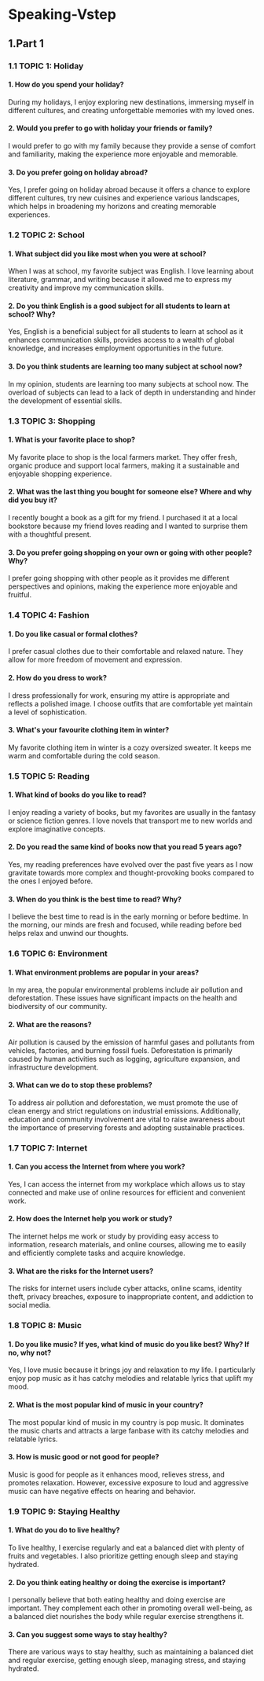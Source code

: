 # Speaking-Vstep
## 1.Part 1
### 1.1 TOPIC 1: Holiday
#### **1. How do you spend your holiday?**
During my holidays, I enjoy exploring new destinations, immersing myself in different cultures, and creating unforgettable memories with my loved ones.
#### **2. Would you prefer to go with holiday your friends or family?**
I would prefer to go with my family because they provide a sense of comfort and familiarity, making the experience more enjoyable and memorable.
#### **3. Do you prefer going on holiday abroad?**
Yes, I prefer going on holiday abroad because it offers a chance to explore different cultures, try new cuisines and experience various landscapes, which helps in broadening my horizons and creating memorable experiences.

### 1.2 TOPIC 2: School
#### **1. What subject did you like most when you were at school?**
When I was at school, my favorite subject was English. I love learning about literature, grammar, and writing because it allowed me to express my creativity and improve my communication skills.
#### **2. Do you think English is a good subject for all students to learn at school? Why?**
Yes, English is a beneficial subject for all students to learn at school as it enhances communication skills, provides access to a wealth of global knowledge, and increases employment opportunities in the future.
#### **3. Do you think students are learning too many subject at school now?**
In my opinion, students are learning too many subjects at school now. The overload of subjects can lead to a lack of depth in understanding and hinder the development of essential skills.

### 1.3 TOPIC 3: Shopping
#### **1. What is your favorite place to shop?**
My favorite place to shop is the local farmers market. They offer fresh, organic produce and support local farmers, making it a sustainable and enjoyable shopping experience.
#### **2. What was the last thing you bought for someone else? Where and why did you buy it?**
I recently bought a book as a gift for my friend. I purchased it at a local bookstore because my friend loves reading and I wanted to surprise them with a thoughtful present.
#### **3. Do you prefer going shopping on your own or going with other people? Why?**
I prefer going shopping with other people as it provides me different perspectives and opinions, making the experience more enjoyable and fruitful.

### 1.4 TOPIC 4: Fashion 
#### **1. Do you like casual or formal clothes?**
I prefer casual clothes due to their comfortable and relaxed nature. They allow for more freedom of movement and expression.
#### **2. How do you dress to work?**
I dress professionally for work, ensuring my attire is appropriate and reflects a polished image. I choose outfits that are comfortable yet maintain a level of sophistication.
#### **3. What's your favourite clothing item in winter?**
My favorite clothing item in winter is a cozy oversized sweater. It keeps me warm and comfortable during the cold season.

### 1.5 TOPIC 5: Reading 
#### **1. What kind of books do you like to read?**
I enjoy reading a variety of books, but my favorites are usually in the fantasy or science fiction genres. I love novels that transport me to new worlds and explore imaginative concepts.
#### **2. Do you read the same kind of books now that you read 5 years ago?**
Yes, my reading preferences have evolved over the past five years as I now gravitate towards more complex and thought-provoking books compared to the ones I enjoyed before.
#### **3. When do you think is the best time to read? Why?**
I believe the best time to read is in the early morning or before bedtime. In the morning, our minds are fresh and focused, while reading before bed helps relax and unwind our thoughts.

### 1.6 TOPIC 6: Environment
#### **1. What environment problems are popular in your areas?**
In my area, the popular environmental problems include air pollution and deforestation. These issues have significant impacts on the health and biodiversity of our community.
#### **2. What are the reasons?**
Air pollution is caused by the emission of harmful gases and pollutants from vehicles, factories, and burning fossil fuels. Deforestation is primarily caused by human activities such as logging, agriculture expansion, and infrastructure development.
#### **3. What can we do to stop these problems?**
To address air pollution and deforestation, we must promote the use of clean energy and strict regulations on industrial emissions. Additionally, education and community involvement are vital to raise awareness about the importance of preserving forests and adopting sustainable practices.

### 1.7 TOPIC 7: Internet
#### **1. Can you access the Internet from where you work?**
Yes, I can access the internet from my workplace which allows us to stay connected and make use of online resources for efficient and convenient work.
#### **2. How does the Internet help you work or study?**
The internet helps me work or study by providing easy access to information, research materials, and online courses, allowing me to easily and efficiently complete tasks and acquire knowledge.
#### **3. What are the risks for the Internet users?**
The risks for internet users include cyber attacks, online scams, identity theft, privacy breaches, exposure to inappropriate content, and addiction to social media.

### 1.8 TOPIC 8: Music
#### **1. Do you like music? If yes, what kind of music do you like best? Why? If no, why not?**
Yes, I love music because it brings joy and relaxation to my life. I particularly enjoy pop music as it has catchy melodies and relatable lyrics that uplift my mood.
#### **2. What is the most popular kind of music in your country?**
The most popular kind of music in my country is pop music. It dominates the music charts and attracts a large fanbase with its catchy melodies and relatable lyrics.
#### **3. How is music good or not good for people?**
Music is good for people as it enhances mood, relieves stress, and promotes relaxation. However, excessive exposure to loud and aggressive music can have negative effects on hearing and behavior.

### 1.9 TOPIC 9: Staying Healthy
#### **1. What do you do to live healthy?**
To live healthy, I exercise regularly and eat a balanced diet with plenty of fruits and vegetables. I also prioritize getting enough sleep and staying hydrated.
#### **2. Do you think eating healthy or doing the exercise is important?**
I personally believe that both eating healthy and doing exercise are important. They complement each other in promoting overall well-being, as a balanced diet nourishes the body while regular exercise strengthens it.
#### **3. Can you suggest some ways to stay healthy?**
There are various ways to stay healthy, such as maintaining a balanced diet and regular exercise, getting enough sleep, managing stress, and staying hydrated.
